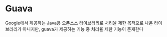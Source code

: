 # Guava

Google에서 제공하는 Java용 오픈소스 라이브러리로 처리율 제한 목적으로 나온 라이브러리가 아니지만, guava가 제공하는 기능 중 처리율 제한 기능이 존재한다
